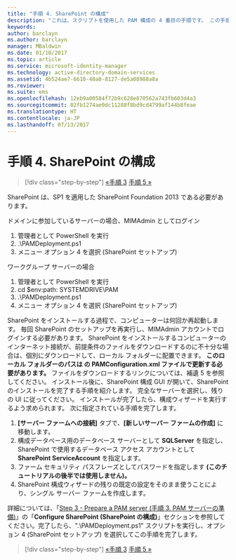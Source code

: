 ```yaml
---
title: "手順 4. SharePoint の構成"
description: "これは、スクリプトを使用した PAM 構成の 4 番目の手順です。 この手順では、PAM 展開の一部として使用できるように SharePoint を構成します。"
keywords: 
author: barclayn
ms.author: barclayn
manager: MBaldwin
ms.date: 01/10/2017
ms.topic: article
ms.service: microsoft-identity-manager
ms.technology: active-directory-domain-services
ms.assetid: 4b524ae7-6610-40a0-8127-de5a08988a8a
ms.reviewer: 
ms.suite: ems
ms.openlocfilehash: 12eb9a00584f72b9c628e870562a743fb603d4a3
ms.sourcegitcommit: 02fb1274ae0dc11288f8bd9cd4799af144b8feae
ms.translationtype: HT
ms.contentlocale: ja-JP
ms.lasthandoff: 07/13/2017
---
```

# 手順 4. SharePoint の構成
<a id="step-4-configuring-sharepoint" class="xliff"></a>

>[!div class="step-by-step"]
[«手順 3](sp1-step3-installing-configuring-sql.md)
[手順 5 »](sp1-step5-configuring-pam.md)

SharePoint は、SP1 を適用した SharePoint Foundation 2013 である必要があります。

ドメインに参加しているサーバーの場合、MIMAdmin としてログイン

1. 管理者として PowerShell を実行
2.  .\PAMDeployment.ps1
3.  メニュー オプション 4 を選択 (SharePoint セットアップ)


ワークグループ サーバーの場合

1. 管理者として PowerShell を実行
2.  cd $env:path: SYSTEMDRIVE\PAM
3.  .\PAMDeployment.ps1
4. メニュー オプション 4 を選択 (SharePoint セットアップ)

SharePoint をインストールする過程で、コンピューターは何回か再起動します。 毎回 SharePoint のセットアップを再実行し、MIMAdmin アカウントでログインする必要があります。
SharePoint をインストールするコンピューターのインターネット接続が、前提条件のファイルをダウンロードするのに不十分な場合は、個別にダウンロードして、ローカル フォルダーに配置できます。 **このローカル フォルダーのパスは <PrerequisitesBinaryLocation/> の PAMConfiguration.xml ファイルで更新する必要があります。**  ファイルをダウンロードするリンクについては、補遺 5 を参照してください。
インストール後に、SharePoint 構成 GUI が開いて、SharePoint のインストールを完了する手順を紹介します。 完全なサーバーを選択し、残りの UI に従ってください。 インストールが完了したら、構成ウィザードを実行するよう求められます。 次に指定されている手順を完了します。

1. **[サーバー ファームへの接続]** タブで、**[新しいサーバー ファームの作成]** に移動します。
2. 構成データベース用のデータベース サーバーとして **SQLServer** を指定し、SharePoint で使用するデータベース アクセス アカウントとして **SharePoint ServiceAccount** を指定します。
3. ファーム セキュリティ パスフレーズとしてパスワードを指定します **(このチュートリアルの後半では使用しません)。**
4. SharePoint 構成ウィザードの残りの既定の設定をそのまま使うことにより、シングル サーバー ファームを作成します。

詳細については、「[Step 3 - Prepare a PAM server (手順 3. PAM サーバーの準備)](/microsoft-identity-manager/pam/step-3-prepare-pam-server)」の「**Configure SharePoint (SharePoint の構成)**」セクションを参照してください。完了したら、".\PAMDeployment.ps1" スクリプトを実行し、オプション 4 (SharePoint セットアップ) を選択してこの手順を完了します。

>[!div class="step-by-step"]
[«手順 3](sp1-step3-installing-configuring-sql.md)
[手順 5 »](sp1-step5-configuring-pam.md)
